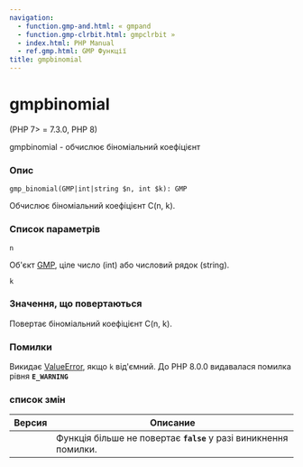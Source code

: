 ```yaml
---
navigation:
  - function.gmp-and.html: « gmpand
  - function.gmp-clrbit.html: gmpclrbit »
  - index.html: PHP Manual
  - ref.gmp.html: GMP Функції
title: gmpbinomial
---
```

# gmpbinomial

(PHP 7> = 7.3.0, PHP 8)

gmpbinomial - обчислює біноміальний коефіцієнт

### Опис

```methodsynopsis
gmp_binomial(GMP|int|string $n, int $k): GMP
```

Обчислює біноміальний коефіцієнт C(n, k).

### Список параметрів

`n`

Об'єкт [GMP](class.gmp.html), ціле число (int) або числовий рядок (string).

`k`

### Значення, що повертаються

Повертає біноміальний коефіцієнт C(n, k).

### Помилки

Викидає [ValueError](class.valueerror.html), якщо `k` від'ємний. До PHP 8.0.0 видавалася помилка рівня **`E_WARNING`**

### список змін

| Версия | Описание |
| --- | --- |
|  | Функція більше не повертає **`false`** у разі виникнення помилки. |
